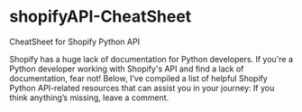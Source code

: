# shopifyAPI-CheatSheet

CheatSheet for Shopify Python API 

Shopify has a huge lack of documentation for Python developers. If you're a Python developer working with Shopify's API and find a lack of documentation, fear not! Below, I've compiled a list of helpful Shopify Python API-related resources that can assist you in your journey:
If you think anything’s missing, leave a comment.


